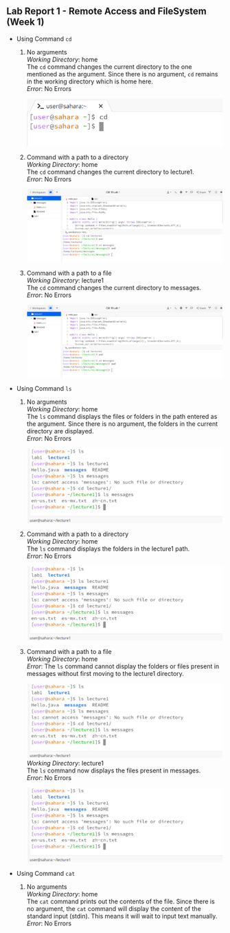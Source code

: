__Lab Report 1 - Remote Access and FileSystem (Week 1)__
-------------

- Using Command `cd`
  1) No arguments
  <br> _Working Directory_: home <br>
     The `cd` command changes the current directory to the one mentioned as the argument. Since there is no argument, `cd` remains in the working directory which is home here.
      <br> _Error_: No Errors <br>
     
      ![Image](img11.png)
  2) Command with a path to a directory
      <br> _Working Directory_: home <br>
       The `cd` command changes the current directory to lecture1.
     <br> _Error_: No Errors <br>

     ![Image](img1.png)
   3) Command with a path to a file
      <br> _Working Directory_: lecture1 <br>
       The `cd` command changes the current directory to messages.
     <br> _Error_: No Errors <br>

      ![Image](img1.png)

- Using Command `ls`
  1) No arguments
    <br> _Working Directory_: home <br>
    The `ls` command displays the files or folders in the path entered as the argument. Since there is no argument, the folders in the current directory are displayed.
     <br> _Error_: No Errors <br>

       ![Image](img7.png)
  2) Command with a path to a directory
      <br> _Working Directory_: home <br>
      The `ls` command displays the folders in the lecture1 path.
     <br> _Error_: No Errors <br>

       ![Image](img7.png)
   3) Command with a path to a file
      <br> _Working Directory_: home <br>
     _Error_: The `ls` command cannot display the folders or files present in messages without first moving to the lecture1 directory.

      ![Image](img7.png)
     <br> _Working Directory_: lecture1 <br>
     The `ls` command now displays the files present in messages.
     <br> _Error_: No Errors <br>

      ![Image](img7.png)

- Using Command `cat`
  1) No arguments
     <br> _Working Directory_: home <br>
     The `cat` command prints out the contents of the file. Since there is no argument, the `cat` command will display the content of the standard input (stdin). This means it will wait to input text manually.
     <br> _Error_: No Errors <br>

     
  
  

     


